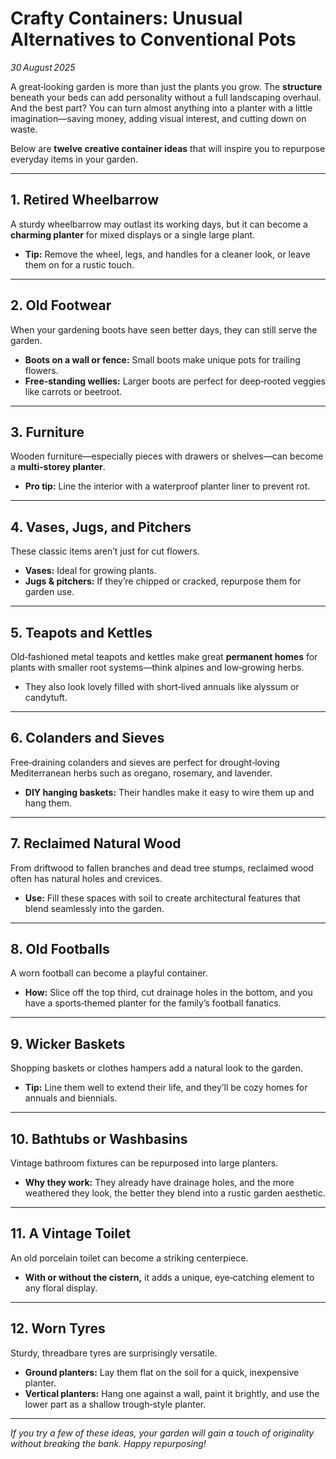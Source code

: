 # Crafty Containers: Unusual Alternatives to Conventional Pots  

*30 August 2025*  

A great‑looking garden is more than just the plants you grow. The **structure** beneath your beds can add personality without a full landscaping overhaul. And the best part? You can turn almost anything into a planter with a little imagination—saving money, adding visual interest, and cutting down on waste.

Below are **twelve creative container ideas** that will inspire you to repurpose everyday items in your garden.

---

## 1. Retired Wheelbarrow  
A sturdy wheelbarrow may outlast its working days, but it can become a **charming planter** for mixed displays or a single large plant.  
- **Tip:** Remove the wheel, legs, and handles for a cleaner look, or leave them on for a rustic touch.

---

## 2. Old Footwear  
When your gardening boots have seen better days, they can still serve the garden.  
- **Boots on a wall or fence:** Small boots make unique pots for trailing flowers.  
- **Free‑standing wellies:** Larger boots are perfect for deep‑rooted veggies like carrots or beetroot.

---

## 3. Furniture  
Wooden furniture—especially pieces with drawers or shelves—can become a **multi‑storey planter**.  
- **Pro tip:** Line the interior with a waterproof planter liner to prevent rot.

---

## 4. Vases, Jugs, and Pitchers  
These classic items aren’t just for cut flowers.  
- **Vases:** Ideal for growing plants.  
- **Jugs & pitchers:** If they’re chipped or cracked, repurpose them for garden use.

---

## 5. Teapots and Kettles  
Old‑fashioned metal teapots and kettles make great **permanent homes** for plants with smaller root systems—think alpines and low‑growing herbs.  
- They also look lovely filled with short‑lived annuals like alyssum or candytuft.

---

## 6. Colanders and Sieves  
Free‑draining colanders and sieves are perfect for drought‑loving Mediterranean herbs such as oregano, rosemary, and lavender.  
- **DIY hanging baskets:** Their handles make it easy to wire them up and hang them.

---

## 7. Reclaimed Natural Wood  
From driftwood to fallen branches and dead tree stumps, reclaimed wood often has natural holes and crevices.  
- **Use:** Fill these spaces with soil to create architectural features that blend seamlessly into the garden.

---

## 8. Old Footballs  
A worn football can become a playful container.  
- **How:** Slice off the top third, cut drainage holes in the bottom, and you have a sports‑themed planter for the family’s football fanatics.

---

## 9. Wicker Baskets  
Shopping baskets or clothes hampers add a natural look to the garden.  
- **Tip:** Line them well to extend their life, and they’ll be cozy homes for annuals and biennials.

---

## 10. Bathtubs or Washbasins  
Vintage bathroom fixtures can be repurposed into large planters.  
- **Why they work:** They already have drainage holes, and the more weathered they look, the better they blend into a rustic garden aesthetic.

---

## 11. A Vintage Toilet  
An old porcelain toilet can become a striking centerpiece.  
- **With or without the cistern,** it adds a unique, eye‑catching element to any floral display.

---

## 12. Worn Tyres  
Sturdy, threadbare tyres are surprisingly versatile.  
- **Ground planters:** Lay them flat on the soil for a quick, inexpensive planter.  
- **Vertical planters:** Hang one against a wall, paint it brightly, and use the lower part as a shallow trough‑style planter.

---

*If you try a few of these ideas, your garden will gain a touch of originality without breaking the bank. Happy repurposing!*